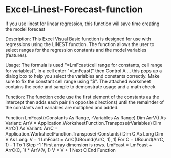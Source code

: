 # Excel-Linest-Forecast-function
If you use linest for linear regression, this function will save time creating the model forecast

Description:
This Excel Visual Basic function is designed for use with regressions using the LINEST function.  The function allows the user to select 
ranges for the regression constants and the model variables (features).  

Usage:
The formula is used "=LmFcast(cell range for constants, cell range for variables)".  In a cell enter "=LmFcast(" then Control A ... this pops up a dialog box to help you select the variables and constants correctly.  Make sure to fix the constant cell range using "$".  The attached worksheet contains the code and sample to demonstrate usage and a math check.  

Function:
The function code use the first element of the constants as the intercept then adds each pair (in opposite directions) until the remainder of the constants and variables are multiplied and added.  

Function LmFcast(rConstants As Range, rVariables As Range)
  Dim ArrV() As Variant: ArrV = Application.WorksheetFunction.Transpose(rVariables)
  Dim ArrC() As Variant: ArrC = Application.WorksheetFunction.Transpose(rConstants)
  Dim C As Long
  Dim V As Long: V = 1
  LmFcast = ArrC(UBound(ArrC, 1), 1)
  For C = UBound(ArrC, 1) - 1 To 1 Step -1  'First array dimension is rows.
      LmFcast = LmFcast + ArrC(C, 1) * ArrV(V, 1)
      V = V + 1
  Next C
End Function
